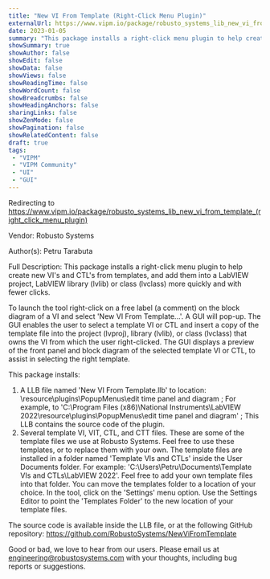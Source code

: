 ```yaml
---
title: "New VI From Template (Right-Click Menu Plugin)"
externalUrl: https://www.vipm.io/package/robusto_systems_lib_new_vi_from_template_(right_click_menu_plugin)
date: 2023-01-05
summary: "This package installs a right-click menu plugin to help create new VI's and CTL's from templates, and add them into a LabVIEW project, LabVIEW library (lvlib) or class (lvclass) more quickly and with fewer clicks."
showSummary: true
showAuthor: false
showEdit: false
showData: false
showViews: false
showReadingTime: false
showWordCount: false
showBreadcrumbs: false
showHeadingAnchors: false
sharingLinks: false
showZenMode: false
showPagination: false
showRelatedContent: false
draft: true
tags:
 - "VIPM"
 - "VIPM Community"
 - "UI"
 - "GUI"
---
```


Redirecting to https://www.vipm.io/package/robusto_systems_lib_new_vi_from_template_(right_click_menu_plugin)

Vendor: Robusto Systems

Author(s): Petru Tarabuta
 
Full Description:
This package installs a right-click menu plugin to help create new VI's and CTL's from templates, and add them into a LabVIEW project, LabVIEW library (lvlib) or class (lvclass) more quickly and with fewer clicks.

To launch the tool right-click on a free label (a comment) on the block diagram of a VI and select 'New VI From Template...'. A GUI will pop-up. The GUI enables the user to select a template VI or CTL and insert a copy of the template file into the project (lvproj), library (lvlib), or class (lvclass) that owns the VI from which the user right-clicked. The GUI displays a preview of the front panel and block diagram of the selected template VI or CTL, to assist in selecting the right template.

This package installs:
1. A LLB file named 'New VI From Template.llb' to location: <LabVIEW installation directory>\\resource\\plugins\\PopupMenus\\edit time panel and diagram ; For example, to 'C:\\Program Files (x86)\\National Instruments\\LabVIEW 2022\\resource\\plugins\\PopupMenus\\edit time panel and diagram' ; This LLB contains the source code of the plugin.
2. Several template VI, VIT, CTL, and CTT files. These are some of the template files we use at Robusto Systems. Feel free to use these templates, or to replace them with your own. The template files are installed in a folder named 'Template VIs and CTLs' inside the User Documents folder. For example: 'C:\\Users\\Petru\\Documents\\Template VIs and CTLs\\LabVIEW 2022'. Feel free to add your own template files into that folder. You can move the templates folder to a location of your choice. In the tool, click on the 'Settings' menu option. Use the Settings Editor to point the 'Templates Folder' to the new location of your template files.

The source code is available inside the LLB file, or at the following GitHub repository: https://github.com/RobustoSystems/NewViFromTemplate

Good or bad, we love to hear from our users. Please email us at engineering@robustosystems.com with your thoughts, including bug reports or suggestions.